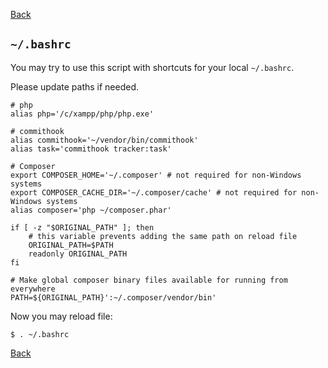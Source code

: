 [Back](../README.md)

## `~/.bashrc`

You may try to use this script with shortcuts for your local `~/.bashrc`.

Please update paths if needed.

```shell
# php
alias php='/c/xampp/php/php.exe'

# commithook
alias commithook='~/vendor/bin/commithook'
alias task='commithook tracker:task'

# Composer
export COMPOSER_HOME='~/.composer' # not required for non-Windows systems
export COMPOSER_CACHE_DIR='~/.composer/cache' # not required for non-Windows systems
alias composer='php ~/composer.phar'

if [ -z "$ORIGINAL_PATH" ]; then
    # this variable prevents adding the same path on reload file
    ORIGINAL_PATH=$PATH
    readonly ORIGINAL_PATH
fi

# Make global composer binary files available for running from everywhere
PATH=${ORIGINAL_PATH}':~/.composer/vendor/bin'
```
Now you may reload file:
```shell
$ . ~/.bashrc
```

[Back](../README.md)
